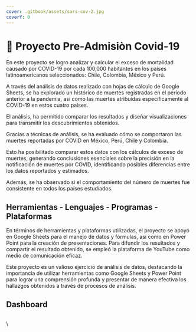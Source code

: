 ```yaml
---
cover: .gitbook/assets/sars-cov-2.jpg
coverY: 0
---
```


# 🦠 Proyecto Pre-Admisiòn Covid-19

En este proyecto se logro analizar y calcular el exceso de mortalidad causado por COVID-19 por cada 100,000 habitantes en los países latinoamericanos seleccionados: Chile, Colombia, México y Perú.&#x20;

A través del análisis de datos realizado con hojas de cálculo de Google Sheets, se ha explorado un histórico de muertes registradas en el periodo anterior a la pandemia, así como las muertes atribuidas específicamente al COVID-19 en estos cuatro países.

El análisis, ha permitido comparar los resultados y diseñar visualizaciones para transmitir los descubrimientos obtenidos.&#x20;

Gracias a técnicas de análisis, se ha evaluado cómo se comportaron las muertes reportadas por COVID en México, Perú, Chile y Colombia.&#x20;

Esto ha posibilitado comparar estos datos con los cálculos de exceso de muertes, generando conclusiones esenciales sobre la precisión en la notificación de muertes por COVID, identificando posibles diferencias entre los datos reportados y estimados.&#x20;

Además, se ha observado si el comportamiento del número de muertes fue consistente en todos los países estudiados.

## Herramientas - Lenguajes - Programas - Plataformas

En términos de herramientas y plataformas utilizadas, el proyecto se apoyó en Google Sheets para el manejo de datos y fórmulas, así como en Power Point para la creación de presentaciones. Para difundir los resultados y compartir el resultado obtenido, se empleó la plataforma de YouTube como medio de comunicación eficaz.

Este proyecto es un valioso ejercicio de análisis de datos, destacando la importancia de utilizar herramientas como Google Sheets y Power Point para lograr una comprensión profunda y presentar de manera efectiva los hallazgos obtenidos a través de procesos de análisis.

## Dashboard



<figure><img src=".gitbook/assets/Dashboard Proyecto Pre-Admisión.png" alt=""><figcaption></figcaption></figure>

\

